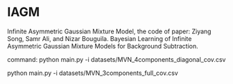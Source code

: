 # IAGM

Infinite Asymmetric Gaussian Mixture Model, the code of paper: Ziyang Song, Samr Ali, and Nizar Bouguila. Bayesian Learning of Infinite Asymmetric Gaussian Mixture Models for Background Subtraction.

command: python main.py -i datasets/MVN_4components_diagonal_cov.csv

python main.py -i datasets/MVN_3components_full_cov.csv
